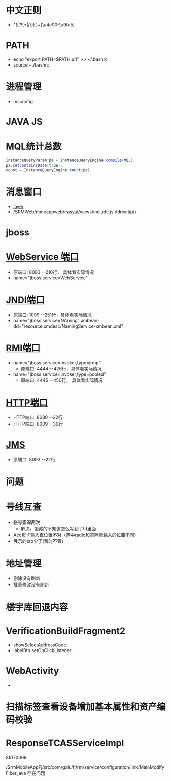 
# 中文正则
* ^((?!(\*|//)).)+[\u4e00-\u9fa5]

PATH
=================================================================================================
* echo "export PATH=$PATH:url" >> ~/.bashrc
* source ~./bashrc

# 进程管理
* msconfig

JAVA JS
=================================================================================================
# MQL统计总数
```java 
InstanceQueryParam pa = InstanceQueryEngine.compile(MQL);
pa.setContainsDate(true);
count = InstanceQueryEngine.count(pa);
```
# 消息窗口
* [layer](http://layer.layui.com/)
* /SRMWeb/mmeappweb/easyui/views/include.js ddrivetip()

jboss
======================================================================
# [WebService 端口](JBOSS_HOME/server/default/conf/jboss-service.xml)
* 原端口: 8083 --210行， 具体看实际情况
* name="jboss:service=WebService"

# [JNDI端口](JBOSS_HOME/server/default/conf/jboss-service.xml)
* 原端口: 1099 --251行，具体看实际情况
* name="jboss:service=NAming" xmbean-dd="resource:xmdesc/NamingService-xmbean.xml"

# [RMI端口](JBOSS_HOME/server/default/conf/jboss-service.xml)
* name="jboss:service=invoker,type=jrmp"
  * 原端口: 4444 --426行，具体看实际情况
* name="jboss:service=invoker,type=pooled"
  * 原端口: 4445 --450行， 具体看实际情况

# [HTTP端口](JBOSS_HOME/server/default/deploy/jbossweb-**.war/server.xml)
* HTTP端口: 8080 --22行
* HTTP端口: 8009 --39行

# [JMS](JBOSS_HOME/server/default/deploy/jms/uil2-service.xml)
* 原端口: 8093 --22行

问题
================================
# 号线互查
* 帐号查询两次
  * 解决，蛋疼的不知道怎么写到了td里面
* Acc页卡输入框位置不对（选中radio和实际能输入的位置不同）
* 展示的tab少了(暂时不管)

# 地址管理
* 删除没有刷新
* 批量修改没有刷新


楼宇库回退内容
===================================================================
# VerificationBuildFragment2
* showSelectAddressCode
* labelBtn.setOnClickListener

# WebActivity
* 

扫描标签查看设备增加基本属性和资产编码校验
=================================================================
# ResponseTCASServiceImpl

86170069

/SrmMobileAppFj/src/com/gxlu/fj/rm/service/configuration/link/MainModifyFiber.java 存在问题





